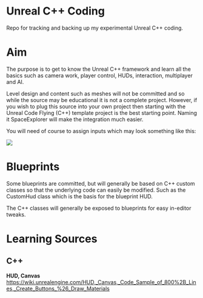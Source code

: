 Unreal C++ Coding
=================

Repo for tracking and backing up my experimental Unreal C++ coding.

# Aim

The purpose is to get to know the Unreal C++ framework and learn all the basics such as camera work, player control, HUDs, interaction, multiplayer and AI.

Level design and content such as meshes will not be committed and so while the source may be educational it is not a complete project. However, if you wish to plug this source into your own project then starting with the Unreal Code Flying (C++) template project is the best starting point. Naming it SpaceExplorer will make the integration much easier.

You will need of course to assign inputs which may look something like this:

![](http://i955.photobucket.com/albums/ae34/Bornich/SpaceExplorerInput_zpsc1672e10.png)

# Blueprints

Some blueprints are committed, but will generally be based on C++ custom classes so that the underlying code can easily be modified. Such as the CustomHud class which is the basis for the blueprint HUD.

The C++ classes will generally be exposed to blueprints for easy in-editor tweaks.

# Learning Sources

## C++

**HUD, Canvas**
https://wiki.unrealengine.com/HUD,_Canvas,_Code_Sample_of_800%2B_Lines,_Create_Buttons_%26_Draw_Materials
